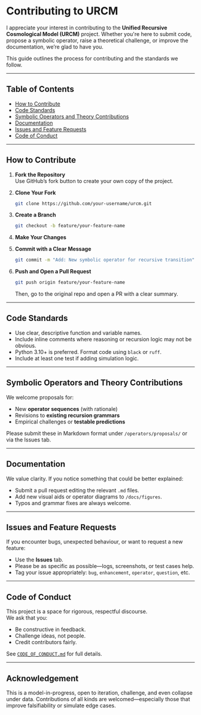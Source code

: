 # Contributing to URCM

I appreciate your interest in contributing to the **Unified Recursive Cosmological Model (URCM)** project. Whether you're here to submit code, 
propose a symbolic operator, raise a theoretical challenge, or improve the documentation, we’re glad to have you.

This guide outlines the process for contributing and the standards we follow.

---

## Table of Contents

- [How to Contribute](#how-to-contribute)
- [Code Standards](#code-standards)
- [Symbolic Operators and Theory Contributions](#symbolic-operators-and-theory-contributions)
- [Documentation](#documentation)
- [Issues and Feature Requests](#issues-and-feature-requests)
- [Code of Conduct](#code-of-conduct)

---

## How to Contribute

1. **Fork the Repository**  
   Use GitHub’s fork button to create your own copy of the project.

2. **Clone Your Fork**
   ```bash
   git clone https://github.com/your-username/urcm.git
   ```

3. **Create a Branch**
   ```bash
   git checkout -b feature/your-feature-name
   ```

4. **Make Your Changes**

5. **Commit with a Clear Message**
   ```bash
   git commit -m "Add: New symbolic operator for recursive transition"
   ```

6. **Push and Open a Pull Request**
   ```bash
   git push origin feature/your-feature-name
   ```
   Then, go to the original repo and open a PR with a clear summary.

---

## Code Standards

- Use clear, descriptive function and variable names.
- Include inline comments where reasoning or recursion logic may not be obvious.
- Python 3.10+ is preferred. Format code using `black` or `ruff`.
- Include at least one test if adding simulation logic.

---

## Symbolic Operators and Theory Contributions

We welcome proposals for:

- New **operator sequences** (with rationale)
- Revisions to **existing recursion grammars**
- Empirical challenges or **testable predictions**

Please submit these in Markdown format under `/operators/proposals/` or via the Issues tab.

---

## Documentation

We value clarity. If you notice something that could be better explained:

- Submit a pull request editing the relevant `.md` files.
- Add new visual aids or operator diagrams to `/docs/figures`.
- Typos and grammar fixes are always welcome.

---

## Issues and Feature Requests

If you encounter bugs, unexpected behaviour, or want to request a new feature:

- Use the **Issues** tab.
- Please be as specific as possible—logs, screenshots, or test cases help.
- Tag your issue appropriately: `bug`, `enhancement`, `operator`, `question`, etc.

---

## Code of Conduct

This project is a space for rigorous, respectful discourse.  
We ask that you:

- Be constructive in feedback.
- Challenge ideas, not people.
- Credit contributors fairly.

See [`CODE_OF_CONDUCT.md`](./CODE_OF_CONDUCT.md) for full details.

---

## Acknowledgement

This is a model-in-progress, open to iteration, challenge, and even collapse under data. 
Contributions of all kinds are welcomed—especially those that improve falsifiability or simulate edge cases.

